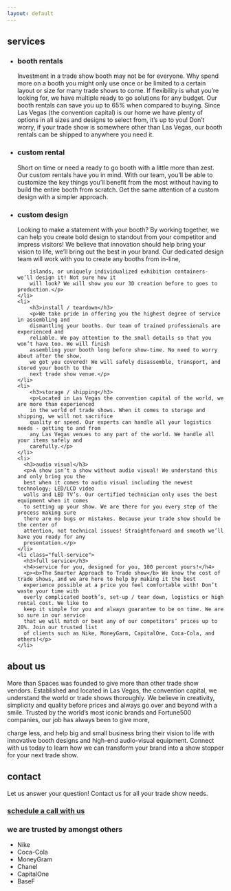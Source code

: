 ```yaml
---
layout: default
---
```


<section id="services">
  <h2>services</h2>
  <ul>
    <li>
      <h3>booth rentals</h3>
      <p>Investment in a trade show booth may not be for everyone. Why spend more on a
      booth you might only use once or be limited to a certain layout or size for many trade
      shows to come. If flexibility is what you’re looking for, we have multiple ready to go
      solutions for any budget.
      Our booth rentals can save you up to 65% when compared to buying. Since Las Vegas
      (the convention capital) is our home we have plenty of options in all sizes and designs to
      select from, it’s up to you! Don’t worry, if your trade show is somewhere other than Las
      Vegas, our booth rentals can be shipped to anywhere you need it.</p>
    </li>
    <li>
      <h3>custom rental</h3>
      <p>Short on time or need a ready to go booth with a little more than zest. Our custom
      rentals have you in mind. With our team, you’ll be able to customize the key things
      you’ll benefit from the most without having to build the entire booth from scratch. Get
      the same attention of a custom design with a simpler approach.</p>
    </li>
    <li>
        <h3>custom design</h3>
        <p>Looking to make a statement with your booth? By working together, we can help you
        create bold design to standout from your competitor and impress visitors! We believe
        that innovation should help bring your vision to life, we’ll bring out the best in your
        brand. Our dedicated design team will work with you to create any booths from in-line,

        islands, or uniquely individualized exhibition containers- we’ll design it! Not sure how it
        will look? We will show you our 3D creation before to goes to production.</p>
    </li>
    <li>
        <h3>install / teardown</h3>
        <p>We take pride in offering you the highest degree of service in assembling and
        dismantling your booths. Our team of trained professionals are experienced and
        reliable. We pay attention to the small details so that you won’t have too. We will finish
        assembling your booth long before show-time. No need to worry about after the show,
        we got you covered! We will safely disassemble, transport, and stored your booth to the
        next trade show venue.</p>
    </li>
    <li>
        <h3>storage / shipping</h3>
        <p>Located in Las Vegas the convention capital of the world, we are more than experienced
        in the world of trade shows. When it comes to storage and shipping, we will not sacrifice
        quality or speed. Our experts can handle all your logistics needs - getting to and from
        any Las Vegas venues to any part of the world. We handle all your items safely and
        carefully.</p>
    </li>
    <li>
      <h3>audio visual</h3>
      <p>A show isn’t a show without audio visual! We understand this and only bring you the
      best when it comes to audio visual including the newest technology; LED/LCD video
      walls and LED TV’s. Our certified technician only uses the best equipment when it comes
      to setting up your show. We are there for you every step of the process making sure
      there are no bugs or mistakes. Because your trade show should be the center of
      attention, not technical issues! Straightforward and smooth we’ll have you ready for any
      presentation.</p>
    </li>
    <li class="full-service">
      <h3>full service</h3>
      <h4>service for you, designed for you, 100 percent yours!</h4>
      <p><b>The Smarter Approach to Trade show</b> We know the cost of trade shows, and we are here to help by making it the best
      experience possible at a price you feel comfortable with! Don’t waste your time with
      overly complicated booth’s, set-up / tear down, logistics or high rental cost. We like to
      keep it simple for you and always guarantee to be on time. We are so sure in our service
      that we will match or beat any of our competitors’ prices up to 20%. Join our trusted list
      of clients such as Nike, MoneyGarm, CapitalOne, Coca-Cola, and others!</p>
    </li>
  </ul>

</section>

<section id="aboutus">
<h2>about us</h2>
<p>More than Spaces was founded to give more than other trade show vendors. Established and located in
Las Vegas, the convention capital, we understand the world or trade shows thoroughly. We believe in
creativity, simplicity and quality before prices and always go over and beyond with a smile. Trusted by
the world’s most iconic brands and Fortune500 companies, our job has always been to give more,

charge less, and help big and small business bring their vision to life with innovative booth designs and
high-end audio-visual equipment. Connect with us today to learn how we can transform your brand into
a show stopper for your next trade show.</p>

</section>

<section id="contact">
<h2>contact</h2>
<p>Let us answer your question! Contact us for all your trade show needs.</p>
<!-- Calendly link widget begin -->
<link href="https://calendly.com/assets/external/widget.css" rel="stylesheet">
<script src="https://calendly.com/assets/external/widget.js" type="text/javascript"></script>
<a href="" onclick="Calendly.showPopupWidget('https://calendly.com/rodrigosalmeron/15min');return false;"><h3>schedule a call with us</h3></a>
<!-- Calendly link widget end -->
</section>

<section id="clients">
<h3>we are trusted by amongst others</h3>
<ul>
<li class="clientNike">Nike</li>
<li class="clientCocaCola">Coca-Cola</li>
<li class="clientMoneyGram">MoneyGram</li>
<li class="clientChanel">Chanel</li>
<li class="clientCapitalOne">CapitalOne</li>
<li class="clientBaseF">BaseF</li>
</ul>
</section>
